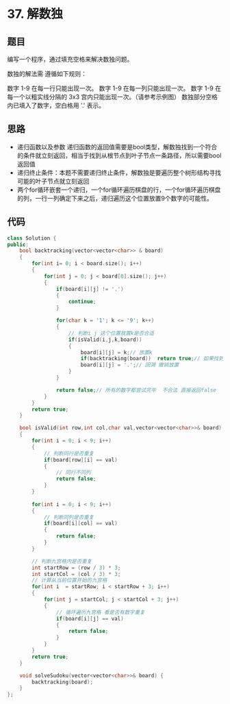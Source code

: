 # 37. 解数独

## 题目
编写一个程序，通过填充空格来解决数独问题。

数独的解法需 遵循如下规则：

数字 1-9 在每一行只能出现一次。
数字 1-9 在每一列只能出现一次。
数字 1-9 在每一个以粗实线分隔的 3x3 宫内只能出现一次。（请参考示例图）
数独部分空格内已填入了数字，空白格用 '.' 表示。

## 思路

* 递归函数以及参数
  递归函数的返回值需要是bool类型，解数独找到一个符合的条件就立刻返回，相当于找到从根节点到叶子节点一条路径，所以需要bool返回值
* 递归终止条件：本题不需要递归终止条件，解数独是要遍历整个树形结构寻找可能的叶子节点就立刻返回
* 两个for循环嵌套一个递归，一个for循环遍历棋盘的行，一个for循环遍历棋盘的列，一行一列确定下来之后，递归遍历这个位置放置9个数字的可能性。



## 代码

```cpp
class Solution {
public:
    bool backtracking(vector<vector<char>> & board)
    {
        for(int i= 0; i < board.size(); i++)
        {
            for(int j = 0; j < board[0].size(); j++)
            {
                if(board[i][j] != '.')
                {
                    continue;
                }

                for(char k = '1'; k <= '9'; k++)
                {
                    // 判断i j 这个位置放置k是否合适
                    if(isValid(i,j,k,board))
                    {
                        board[i][j] = k;// 放置k
                        if(backtracking(board))  return true;// 如果找到一组合适的就立刻返回
                        board[i][j] = '.';// 回溯 撤销放置
                    }
                }

                return false;// 所有的数字都尝试完毕  不合法 直接返回false
            }
        }
        return true;
    }

    bool isValid(int row,int col,char val,vector<vector<char>>& board)
    {
        for(int i = 0; i < 9; i++)
        {
            // 判断同行是否重复
            if(board[row][i] == val)
            {
                // 同行不同列
                return false;
            }
        }
        
        for(int i = 0; i < 9; i++)
        {
            // 判断同列是否重复
            if(board[i][col] == val)
            {
                return false;
            }
        }

        // 判断九宫格内是否重复
        int startRow = (row / 3) * 3;
        int startCol = (col / 3) * 3;
        // 计算从当前位置开始的九宫格
        for(int i  = startRow; i < startRow + 3; i++)
        {
            for(int j = startCol; j < startCol + 3; j++)
            {
                // 循环遍历九宫格 看是否有数字重复
                if(board[i][j] == val)
                {
                    return false;
                }
            }
        }
        return true;
    }

    void solveSudoku(vector<vector<char>>& board) {
        backtracking(board);
    }
};


```

